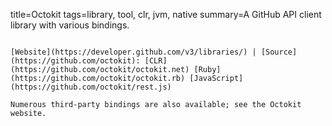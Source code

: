 title=Octokit
tags=library, tool, clr, jvm, native
summary=A GitHub API client library with various bindings.
~~~~~~

[Website](https://developer.github.com/v3/libraries/) | [Source](https://github.com/octokit): [CLR](https://github.com/octokit/octokit.net) [Ruby](https://github.com/octokit/octokit.rb) [JavaScript](https://github.com/octokit/rest.js)

Numerous third-party bindings are also available; see the Octokit website.
